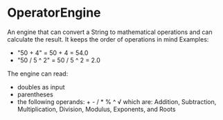 # OperatorEngine
An engine that can convert a String to mathematical operations and can calculate the result.
It keeps the order of operations in mind 
Examples:
- "50 + 4" = 50 + 4 = 54.0
- "50 / 5 ^ 2" = 50 / 5 ^ 2 = 2.0

The engine can read:
- doubles as input
- parentheses
- the following operands: + - / * % ^ √
  which are: Addition, Subtraction, Multiplication, Division, Modulus, Exponents, and Roots
